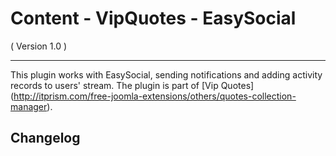 Content - VipQuotes - EasySocial 
==========================
( Version 1.0 )
- - -

This plugin works with EasySocial, sending notifications and adding activity records to users' stream. The plugin is part of [Vip Quotes] (http://itprism.com/free-joomla-extensions/others/quotes-collection-manager).

Changelog
------------
